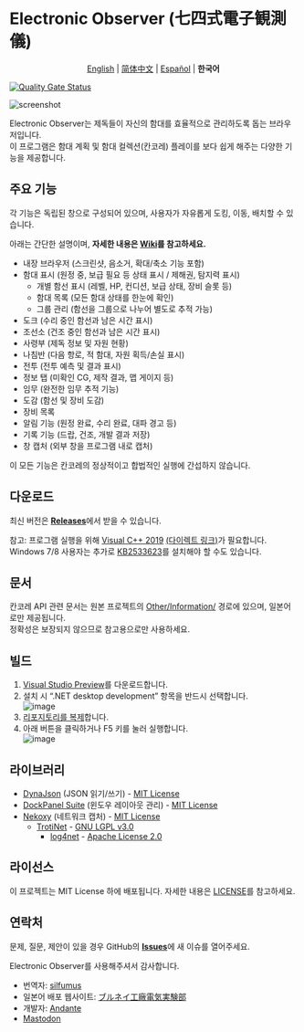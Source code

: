 # Electronic Observer (七四式電子観測儀)

<p align="center"><a href="https://github.com/ElectronicObserverEN/ElectronicObserver/blob/main/README.md">English</a> | <a href="https://github.com/ElectronicObserverEN/ElectronicObserver/blob/main/README_CN.md">简体中文</a> | <a href="https://github.com/ElectronicObserverEN/ElectronicObserver/blob/main/README_ES.md">Español</a> | <b>한국어</b></p>


[![Quality Gate Status](https://sonarcloud.io/api/project_badges/measure?project=ElectronicObserverEN_ElectronicObserver&metric=alert_status)](https://sonarcloud.io/summary/new_code?id=ElectronicObserverEN_ElectronicObserver)

![screenshot](https://cloud.githubusercontent.com/assets/6127734/21392624/18089a70-c7d4-11e6-8f85-55b877aef5b3.jpg)

Electronic Observer는 제독들이 자신의 함대를 효율적으로 관리하도록 돕는 브라우저입니다.  
이 프로그램은 함대 계획 및 함대 컬렉션(칸코레) 플레이를 보다 쉽게 해주는 다양한 기능을 제공합니다.

## 주요 기능
각 기능은 독립된 창으로 구성되어 있으며, 사용자가 자유롭게 도킹, 이동, 배치할 수 있습니다.

아래는 간단한 설명이며, **자세한 내용은 [Wiki](https://github.com/ElectronicObserverEN/ElectronicObserver/wiki)를 참고하세요.**

* 내장 브라우저 (스크린샷, 음소거, 확대/축소 기능 포함)
* 함대 표시 (원정 중, 보급 필요 등 상태 표시 / 제해권, 탐지력 표시)
    * 개별 함선 표시 (레벨, HP, 컨디션, 보급 상태, 장비 슬롯 등)
    * 함대 목록 (모든 함대 상태를 한눈에 확인)
    * 그룹 관리 (함선을 그룹으로 나누어 별도로 추적 가능)
* 도크 (수리 중인 함선과 남은 시간 표시)
* 조선소 (건조 중인 함선과 남은 시간 표시)
* 사령부 (제독 정보 및 자원 현황)
* 나침반 (다음 항로, 적 함대, 자원 획득/손실 표시)
* 전투 (전투 예측 및 결과 표시)
* 정보 탭 (미확인 CG, 제작 결과, 맵 게이지 등)
* 임무 (완전한 임무 추적 기능)
* 도감 (함선 및 장비 도감)
* 장비 목록
* 알림 기능 (원정 완료, 수리 완료, 대파 경고 등)
* 기록 기능 (드랍, 건조, 개발 결과 저장)
* 창 캡처 (외부 창을 프로그램 내로 캡처)

이 모든 기능은 칸코레의 정상적이고 합법적인 실행에 간섭하지 않습니다.

## 다운로드
최신 버전은 [**Releases**](https://github.com/ElectronicObserverEN/ElectronicObserver/releases/latest)에서 받을 수 있습니다.

참고: 프로그램 실행을 위해 [Visual C++ 2019](https://support.microsoft.com/en-us/topic/the-latest-supported-visual-c-downloads-2647da03-1eea-4433-9aff-95f26a218cc0) [(다이렉트 링크)](https://aka.ms/vs/16/release/vc_redist.x64.exe)가 필요합니다.  
Windows 7/8 사용자는 추가로 [KB2533623](https://support.microsoft.com/help/2533623/microsoft-security-advisory-insecure-library-loading-could-allow-remot)를 설치해야 할 수도 있습니다.

## 문서
칸코레 API 관련 문서는 원본 프로젝트의 [Other/Information/](https://github.com/andanteyk/ElectronicObserver/tree/develop/ElectronicObserver/Other/Information) 경로에 있으며, 일본어로만 제공됩니다.  
정확성은 보장되지 않으므로 참고용으로만 사용하세요.

## 빌드
1. [Visual Studio Preview](https://visualstudio.microsoft.com/vs/preview/#download-preview)를 다운로드합니다.  
2. 설치 시 “.NET desktop development” 항목을 반드시 선택합니다.  
   ![image](https://github.com/ElectronicObserverEN/ElectronicObserver/assets/40002167/748d862c-4c61-4ef6-b147-961b532852c9)  
3. [리포지토리를 복제](https://learn.microsoft.com/en-us/visualstudio/version-control/git-clone-repository)합니다.  
4. 아래 버튼을 클릭하거나 F5 키를 눌러 실행합니다.  
   ![image](https://github.com/ElectronicObserverEN/ElectronicObserver/assets/40002167/dbee165d-8ea9-4f27-9c28-d406e2a9978a)

## 라이브러리
* [DynaJson](https://github.com/fujieda/DynaJson) (JSON 읽기/쓰기) - [MIT License](https://github.com/ElectronicObserverEN/ElectronicObserver/blob/main/Licenses/DynaJson.txt)  
* [DockPanel Suite](http://dockpanelsuite.com/) (윈도우 레이아웃 관리) - [MIT License](https://github.com/ElectronicObserverEN/ElectronicObserver/blob/main/Licenses/DockPanelSuite.txt)  
* [Nekoxy](https://github.com/veigr/Nekoxy) (네트워크 캡처) - [MIT License](https://github.com/ElectronicObserverEN/ElectronicObserver/blob/main/Licenses/Nekoxy.txt)  
    * [TrotiNet](http://trotinet.sourceforge.net/) - [GNU LGPL v3.0](https://github.com/ElectronicObserverEN/ElectronicObserver/blob/main/Licenses/LGPL.txt)  
        * [log4net](https://logging.apache.org/log4net/) - [Apache License 2.0](https://github.com/ElectronicObserverEN/ElectronicObserver/blob/main/Licenses/Apache.txt)

## 라이선스
이 프로젝트는 MIT License 하에 배포됩니다. 자세한 내용은 [LICENSE](https://github.com/ElectronicObserverEN/ElectronicObserver/blob/main/LICENSE)를 참고하세요.

## 연락처
문제, 질문, 제안이 있을 경우 GitHub의 [**Issues**](https://github.com/ElectronicObserverEN/ElectronicObserver/issues)에 새 이슈를 열어주세요.

Electronic Observer를 사용해주셔서 감사합니다.  
* 번역자: [silfumus](https://github.com/silfumus)  
* 일본어 배포 웹사이트: [ブルネイ工廠電気実験部](http://electronicobserver.blog.fc2.com/)  
* 개발자: [Andante](https://twitter.com/andanteyk)  
* <a rel="me" href="https://fosstodon.org/@ElectronicObserver">Mastodon</a>
